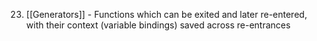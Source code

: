 23. [[Generators]] - Functions which can be exited and later re-entered, with their context (variable bindings) saved across re-entrances